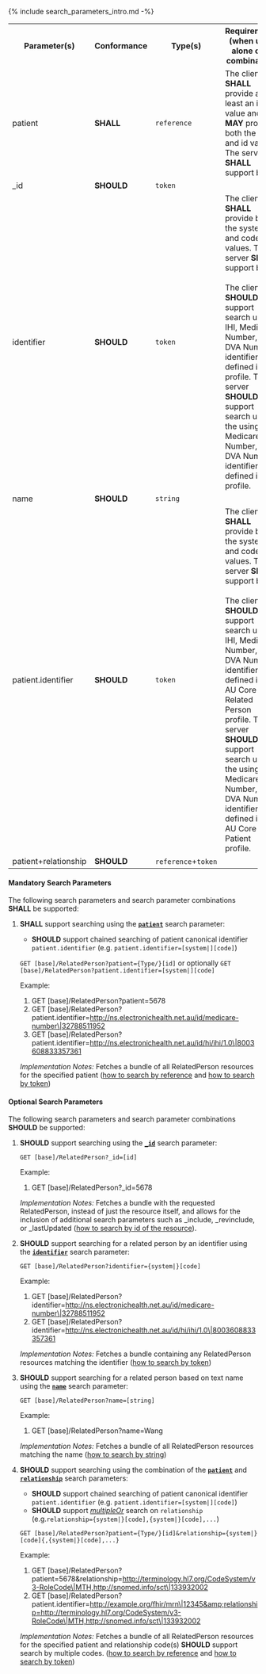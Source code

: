 {% include search_parameters_intro.md -%}
<table class="list">
<tbody>
  <tr>
    <th>Parameter(s)</th>
    <th>Conformance</th>
    <th>Type(s)</th>
    <th>Requirements (when used alone or in combination)</th>
  </tr>
  <tr>
        <td>patient</td>
        <td><b>SHALL</b></td>
        <td><code>reference</code></td>
        <td>The client <b>SHALL</b> provide at least an id value and <b>MAY</b> provide both the Type and id values. The server <b>SHALL</b> support both.</td>
  </tr>
    <tr>
        <td>_id</td>
        <td><b>SHOULD</b></td>
        <td><code>token</code></td>
        <td></td>
  </tr>
  <tr>
        <td>identifier</td>
        <td><b>SHOULD</b></td>
        <td><code>token</code></td>
        <td>The client <b>SHALL</b> provide both the system and code values. The server <b>SHALL</b> support both. <br/><br/> The client <b>SHOULD</b> support search using IHI, Medicare Number, and DVA Number identifiers as defined in the profile. The server <b>SHOULD</b> support search using the using IHI, Medicare Number, and DVA Number identifiers as defined in the profile.</td>
  </tr>
  <tr>
        <td>name</td>
        <td><b>SHOULD</b></td>
        <td><code>string</code></td>
        <td></td>
  </tr>
  <tr>
        <td>patient.identifier</td>
        <td><b>SHOULD</b></td>
        <td><code>token</code></td>
        <td>The client <b>SHALL</b> provide both the system and code values. The server <b>SHALL</b> support both. <br/><br/> The client <b>SHOULD</b> support search using IHI, Medicare Number, and DVA Number identifiers as defined in the AU Core Related Person profile. The server <b>SHOULD</b> support search using the using IHI, Medicare Number, and DVA Number identifiers as defined in the AU Core Patient profile.</td>
  </tr>
  <tr>
        <td>patient+relationship</td>
        <td><b>SHOULD</b></td>
        <td><code>reference</code>+<code>token</code></td>
        <td></td>
  </tr>
 </tbody>
</table>


#### Mandatory Search Parameters

The following search parameters and search parameter combinations **SHALL** be supported:


1. **SHALL** support searching using the **[`patient`](https://hl7.org/fhir/R4/relatedperson.html#search)** search parameter:
    - **SHOULD** support chained searching of patient canonical identifier `patient.identifier` (e.g. `patient.identifier=[system|][code]`)

    `GET [base]/RelatedPerson?patient={Type/}[id]` or optionally `GET [base]/RelatedPerson?patient.identifier=[system|][code]`

    Example:
    
      1. GET [base]/RelatedPerson?patient=5678
      1. GET [base]/RelatedPerson?patient.identifier=http://ns.electronichealth.net.au/id/medicare-number\|32788511952
      1. GET [base]/RelatedPerson?patient.identifier=http://ns.electronichealth.net.au/id/hi/ihi/1.0\|8003608833357361 

    *Implementation Notes:* Fetches a bundle of all RelatedPerson resources for the specified patient ([how to search by reference](http://hl7.org/fhir/R4/search.html#reference) and [how to search by token](http://hl7.org/fhir/R4/search.html#token))

#### Optional Search Parameters

The following search parameters and search parameter combinations **SHOULD** be supported:

1. **SHOULD** support searching using the **[`_id`](https://hl7.org/fhir/R4/relatedperson.html#search)** search parameter:
    
    `GET [base]/RelatedPerson?_id=[id]`

    Example:
    
      1. GET [base]/RelatedPerson?_id=5678

    *Implementation Notes:* Fetches a bundle with the requested RelatedPerson, instead of just the resource itself, and allows for the inclusion of additional search parameters such as _include, _revinclude, or _lastUpdated ([how to search by id of the resource](https://hl7.org/fhir/r4/search.html#id)).

1. **SHOULD** support searching for a related person by an identifier using the **[`identifier`](https://hl7.org/fhir/R4/relatedperson.html#search)** search parameter:
    
    `GET [base]/RelatedPerson?identifier={system|}[code]`

    Example:
    
      1. GET [base]/RelatedPerson?identifier=http://ns.electronichealth.net.au/id/medicare-number\|32788511952
      1. GET [base]/RelatedPerson?identifier=http://ns.electronichealth.net.au/id/hi/ihi/1.0\|8003608833357361

    *Implementation Notes:* Fetches a bundle containing any RelatedPerson resources matching the identifier ([how to search by token](http://hl7.org/fhir/R4/search.html#token))

1. **SHOULD** support searching for a related person based on text name using the **[`name`](https://hl7.org/fhir/R4/relatedperson.html#search)** search parameter:
      
    `GET [base]/RelatedPerson?name=[string]`

    Example:
    
      1. GET [base]/RelatedPerson?name=Wang

    *Implementation Notes:* Fetches a bundle of all RelatedPerson resources matching the name ([how to search by string](http://hl7.org/fhir/R4/search.html#string))

1. **SHOULD** support searching using the combination of the **[`patient`](https://hl7.org/fhir/R4/relatedperson.html#search)** and **[`relationship`](https://hl7.org/fhir/R4/observation.html#search)** search parameters:
    - **SHOULD** support chained searching of patient canonical identifier `patient.identifier` (e.g. `patient.identifier=[system|][code]`)
    - **SHOULD** support *[multipleOr](http://hl7.org/fhir/R4/searchparameter-definitions.html#SearchParameter.multipleOr)* search on `relationship` (e.g.`relationship={system|}[code],{system|}[code],...`)


    `GET [base]/RelatedPerson?patient={Type/}[id]&relationship={system|}[code]{,{system|}[code],...}`

    Example:
    
      1. GET [base]/RelatedPerson?patient=5678&amp;relationship=http://terminology.hl7.org/CodeSystem/v3-RoleCode\|MTH,http://snomed.info/sct\|133932002
      1. GET [base]/RelatedPerson?patient.identifier=http://example.org/fhir/mrn\|12345&amp;relationship=http://terminology.hl7.org/CodeSystem/v3-RoleCode\|MTH,http://snomed.info/sct\|133932002

    *Implementation Notes:* Fetches a bundle of all RelatedPerson resources for the specified patient and relationship code(s) **SHOULD** support search by multiple codes. ([how to search by reference](http://hl7.org/fhir/R4/search.html#reference) and [how to search by token](http://hl7.org/fhir/R4/search.html#token))